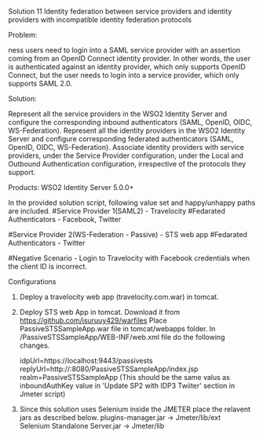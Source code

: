 Solution 11  Identity federation between service providers and identity providers with incompatible identity federation protocols


Problem:

ness users need to login into a SAML service provider with an assertion coming from an OpenID Connect identity provider.
In other words, the user is authenticated against an identity provider, which only supports OpenID Connect, but the user needs to login into a service provider, which only supports SAML 2.0.


Solution:

Represent all the service providers in the WSO2 Identity Server and configure the corresponding inbound authenticators (SAML, OpenID, OIDC, WS-Federation).
Represent all the identity providers in the WSO2 Identity Server and configure corresponding federated authenticators (SAML, OpenID, OIDC, WS-Federation).
Associate identity providers with service providers, under the Service Provider configuration, under the Local and Outbound Authentication configuration, irrespective of the protocols they support.

Products: WSO2 Identity Server 5.0.0+



In the provided solution script, following value set and happy/unhappy paths are included. 
#Service Provider 1(SAML2) - Travelocity
#Fedarated Authenticators - Facebook, Twitter

#Service Provider 2(WS-Federation - Passive) - STS web app
#Fedarated Authenticators - Twitter

#Negative Scenario - Login to Travelocity with Facebook credentials when the client ID is incorrect. 



Configurations

1. Deploy a travelocity web app (travelocity.com.war) in tomcat. 
2. Deploy STS web App in tomcat. Download it from https://github.com/isuruuy429/warfiles
Place PassiveSTSSampleApp.war file in tomcat/webapps folder. In /PassiveSTSSampleApp/WEB-INF/web.xml file do the following changes. 

	idpUrl=https://localhost:9443/passivests
	replyUrl=http://<tomcatHost>:8080/PassiveSTSSampleApp/index.jsp
	realm=PassiveSTSSampleApp (This should be the same valus as inboundAuthKey value in 'Update SP2 with IDP3 Twiiter' section in Jmeter script)


3. Since this solution uses Selenium inside the JMETER place the relavent jars as described below.
plugins-manager.jar -> Jmeter/lib/ext  
Selenium Standalone Server.jar -> Jmeter/lib  